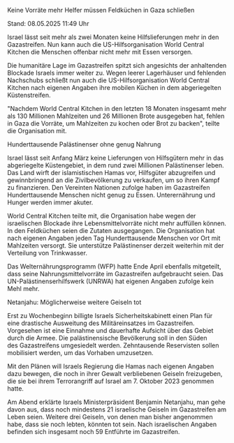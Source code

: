 
Keine Vorräte mehr
Helfer müssen Feldküchen in Gaza schließen


Stand: 08.05.2025 11:49 Uhr


Israel lässt seit mehr als zwei Monaten keine Hilfslieferungen mehr in den Gazastreifen. Nun kann auch die US-Hilfsorganisation World Central Kitchen die Menschen offenbar nicht mehr mit Essen versorgen.



Die humanitäre Lage im Gazastreifen spitzt sich angesichts der anhaltenden Blockade Israels immer weiter zu. Wegen leerer Lagerhäuser und fehlenden Nachschubs schließt nun auch die US-Hilfsorganisation World Central Kitchen nach eigenen Angaben ihre mobilen Küchen in dem abgeriegelten Küstenstreifen.


"Nachdem World Central Kitchen in den letzten 18 Monaten insgesamt mehr als 130 Millionen Mahlzeiten und 26 Millionen Brote ausgegeben hat, fehlen in Gaza die Vorräte, um Mahlzeiten zu kochen oder Brot zu backen", teilte die Organisation mit.



Hunderttausende Palästinenser ohne genug Nahrung


Israel lässt seit Anfang März keine Lieferungen von Hilfsgütern mehr in das abgeriegelte Küstengebiet, in dem rund zwei Millionen Palästinenser leben. Das Land wirft der islamistischen Hamas vor, Hilfsgüter abzugreifen und gewinnbringend an die Zivilbevölkerung zu verkaufen, um so ihren Kampf zu finanzieren. Den Vereinten Nationen zufolge haben im Gazastreifen Hunderttausende Menschen nicht genug zu Essen. Unterernährung und Hunger werden immer akuter.


World Central Kitchen teilte mit, die Organisation habe wegen der israelischen Blockade ihre Lebensmittelvorräte nicht mehr auffüllen können. In den Feldküchen seien die Zutaten ausgegangen. Die Organisation hat nach eigenen Angaben jeden Tag Hunderttausende Menschen vor Ort mit Mahlzeiten versorgt. Sie unterstütze Palästinenser derzeit weiterhin mit der Verteilung von Trinkwasser. 


Das Welternährungsprogramm (WFP) hatte Ende April ebenfalls mitgeteilt, dass seine Nahrungsmittelvorräte im Gazastreifen aufgebraucht seien. Das UN-Palästinenserhilfswerk (UNRWA) hat eigenen Angaben zufolge kein Mehl mehr.

Netanjahu: Möglicherweise weitere Geiseln tot


Erst zu Wochenbeginn billigte Israels Sicherheitskabinett einen Plan für eine drastische Ausweitung des Militäreinsatzes im Gazastreifen. Vorgesehen ist eine Einnahme und dauerhafte Aufsicht über das Gebiet durch die Armee. Die palästinensische Bevölkerung soll in den Süden des Gazastreifens umgesiedelt werden. Zehntausende Reservisten sollen mobilisiert werden, um das Vorhaben umzusetzen.


Mit den Plänen will Israels Regierung die Hamas nach eigenen Angaben dazu bewegen, die noch in ihrer Gewalt verbliebenen Geiseln freizugeben, die sie bei ihrem Terrorangriff auf Israel am 7. Oktober 2023 genommen hatte.


Am Abend erklärte Israels Ministerpräsident Benjamin Netanjahu, man gehe davon aus, dass noch mindestens 21 israelische Geiseln im Gazastreifen am Leben seien. Weitere drei Geiseln, von denen man bisher angenommen habe, dass sie noch lebten, könnten tot sein. Nach israelischen Angaben befinden sich insgesamt noch 59 Entführte im Gazastreifen.

